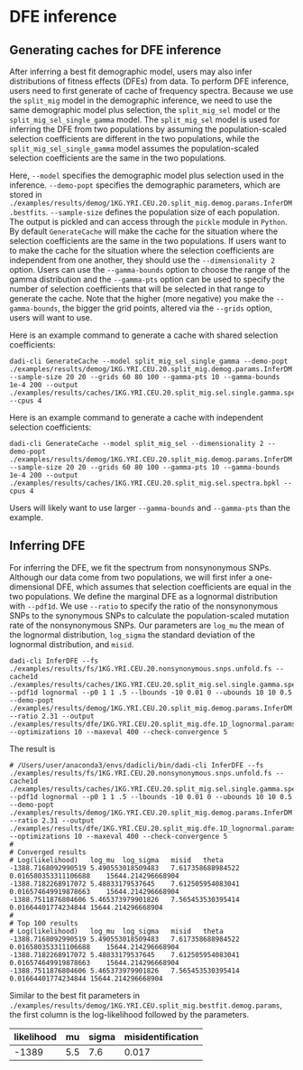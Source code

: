 # DFE inference

## Generating caches for DFE inference

After inferring a best fit demographic model, users may also infer distributions of fitness effects (DFEs) from data. To perform DFE inference, users need to first generate of cache of frequency spectra. Because we use the `split_mig` model in the demographic inference, we need to use the same demographic model plus selection, the `split_mig_sel` model or the `split_mig_sel_single_gamma` model. The `split_mig_sel` model is used for inferring the DFE from two populations by assuming the population-scaled selection coefficients are different in the two populations, while the `split_mig_sel_single_gamma` model assumes the population-scaled selection coefficients are the same in the two populations.

Here, `--model` specifies the demographic model plus selection used in the inference. `--demo-popt` specifies the demographic parameters, which are stored in `./examples/results/demog/1KG.YRI.CEU.20.split_mig.demog.params.InferDM.bestfits`. `--sample-size` defines the population size of each population. The output is pickled and can access through the `pickle` module in `Python`. By default `GenerateCache` will make the cache for the situation where the selection coefficients are the same in the two populations. If users want to to make the cache for the situation where the selection coefficients are independent from one another, they should use the `--dimensionality 2` option. Users can use the `--gamma-bounds` option to choose the range of the gamma distribution and the `--gamma-pts` option can be used to specify the number of selection coefficients that will be selected in that range to generate the cache. Note that the higher (more negative) you make the `--gamma-bounds`, the bigger the grid points, altered via the `--grids` option, users will want to use.

Here is an example command to generate a cache with shared selection coefficients:
```         
dadi-cli GenerateCache --model split_mig_sel_single_gamma --demo-popt ./examples/results/demog/1KG.YRI.CEU.20.split_mig.demog.params.InferDM.bestfits --sample-size 20 20 --grids 60 80 100 --gamma-pts 10 --gamma-bounds 1e-4 200 --output ./examples/results/caches/1KG.YRI.CEU.20.split_mig.sel.single.gamma.spectra.bpkl --cpus 4
```
Here is an example command to generate a cache with independent selection coefficients:
```
dadi-cli GenerateCache --model split_mig_sel --dimensionality 2 --demo-popt ./examples/results/demog/1KG.YRI.CEU.20.split_mig.demog.params.InferDM.bestfits --sample-size 20 20 --grids 60 80 100 --gamma-pts 10 --gamma-bounds 1e-4 200 --output ./examples/results/caches/1KG.YRI.CEU.20.split_mig.sel.spectra.bpkl --cpus 4
```
Users will likely want to use larger `--gamma-bounds` and `--gamma-pts` than the example.

## Inferring DFE

For inferring the DFE, we fit the spectrum from nonsynonymous SNPs. Although our data come from two populations, we will first infer a one-dimensional DFE, which assumes that selection coefficients are equal in the two populations. We define the marginal DFE as a lognormal distribution with `--pdf1d`. We use `--ratio` to specify the ratio of the nonsynonymous SNPs to the synonymous SNPs to calculate the population-scaled mutation rate of the nonsynonymous SNPs. Our parameters are `log_mu` the mean of the lognormal distribution, `log_sigma` the standard deviation of the lognormal distribution, and `misid`.

```         
dadi-cli InferDFE --fs ./examples/results/fs/1KG.YRI.CEU.20.nonsynonymous.snps.unfold.fs --cache1d ./examples/results/caches/1KG.YRI.CEU.20.split_mig.sel.single.gamma.spectra.bpkl --pdf1d lognormal --p0 1 1 .5 --lbounds -10 0.01 0 --ubounds 10 10 0.5 --demo-popt ./examples/results/demog/1KG.YRI.CEU.20.split_mig.demog.params.InferDM.bestfits --ratio 2.31 --output ./examples/results/dfe/1KG.YRI.CEU.20.split_mig.dfe.1D_lognormal.params --optimizations 10 --maxeval 400 --check-convergence 5
```

The result is

```         
# /Users/user/anaconda3/envs/dadicli/bin/dadi-cli InferDFE --fs ./examples/results/fs/1KG.YRI.CEU.20.nonsynonymous.snps.unfold.fs --cache1d ./examples/results/caches/1KG.YRI.CEU.20.split_mig.sel.single.gamma.spectra.bpkl --pdf1d lognormal --p0 1 1 .5 --lbounds -10 0.01 0 --ubounds 10 10 0.5 --demo-popt ./examples/results/demog/1KG.YRI.CEU.20.split_mig.demog.params.InferDM.bestfits --ratio 2.31 --output ./examples/results/dfe/1KG.YRI.CEU.20.split_mig.dfe.1D_lognormal.params --optimizations 10 --maxeval 400 --check-convergence 5
#
# Converged results
# Log(likelihood)   log_mu  log_sigma   misid   theta
-1388.7168092990519 5.490553018509483   7.617358688984522   0.016580353311106688    15644.214296668904
-1388.7182268917072 5.48833179537645    7.612505954083041   0.016574649919878663    15644.214296668904
-1388.7511876804606 5.465373979901826   7.565453530395414   0.01664401774234844 15644.214296668904
#
# Top 100 results
# Log(likelihood)   log_mu  log_sigma   misid   theta
-1388.7168092990519 5.490553018509483   7.617358688984522   0.016580353311106688    15644.214296668904
-1388.7182268917072 5.48833179537645    7.612505954083041   0.016574649919878663    15644.214296668904
-1388.7511876804606 5.465373979901826   7.565453530395414   0.01664401774234844 15644.214296668904
```

Similar to the best fit parameters in `./examples/results/demog/1KG.YRI.CEU.split_mig.bestfit.demog.params`, the first column is the log-likelihood followed by the parameters.

| likelihood | mu  | sigma | misidentification |
|------------|-----|-------|-------------------|
| -1389      | 5.5 | 7.6   | 0.017             |
